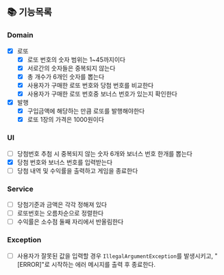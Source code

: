 ## 📚 기능목록

### Domain
 - [x] 로또
   - [x] 로또 번호의 숫자 범위는 1~45까지이다
   - [x] 서로간의 숫자들은 중복되지 않는다
   - [x] 총 개수가 6개인 숫자를 뽑는다
   - [x] 사용자가 구매한 로또 번호와 당첨 번호를 비교한다
   - [x] 사용자가 구매한 로또 번호중 보너스 번호가 있는지 확인한다
 - [x] 발행
   - [x] 구입금액에 해당하는 만큼 로또를 발행해야한다
   - [x] 로또 1장의 가격은 1000원이다
### UI
- [ ] 당첨번호 추첨 시 중복되지 않는 숫자 6개와 보너스 번호 한개를 뽑는다
- [x] 당첨 번호와 보너스 번호를 입력받는다
- [ ] 당첨 내역 및 수익률을 출력하고 게임을 종료한다

### Service
- [ ] 당첨기준과 금액은 각각 정해져 있다
- [ ] 로또번호는 오름차순으로 정렬한다
- [ ] 수익률은 소수점 둘째 자리에서 반올림한다

### Exception
- [ ] 사용자가 잘못된 값을 입력할 경우 `IllegalArgumentException`를 발생시키고, "[ERROR]"로 시작하는 에러 메시지를 출력 후 종료한다.



    

